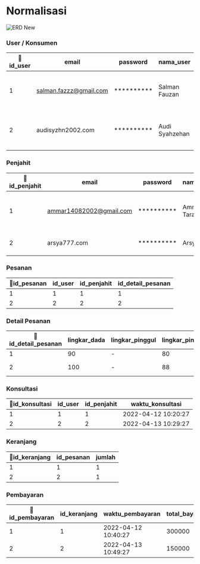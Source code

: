 
# Normalisasi
![ERD New](https://user-images.githubusercontent.com/49604034/163092780-a6cad3bb-dae4-491a-ae5c-f5223e51cd66.png)

### User / Konsumen
|🔑id_user| email | password | nama_user | no_hp | alamat |
|---|---|---|---|---|---|
| 1 | salman.fazzz@gmail.com | ********** | Salman Fauzan | 089649799600 | Komp. Permata Kopo Blok C 67 |
| 2 | audisyzhn2002.com | ********** | Audi Syahzehan | 089649799678 | Jl. Terusan Buah Batu No.146 |

### Penjahit
|🔑id_penjahit| email | password | nama_penjahit | no_hp | alamat |
|---|---|---|---|---|---|
| 1 | ammar14082002@gmail.com | ********** | Ammar Taradifa | 089649799000 | Komp. Cikoneng Prima Estate No 5 |
| 2 | arsya777.com | ********** | Arsya Alifian | 089649799777 | Jl. Raya Binong  No. 1 |

### Pesanan
|🔑id_pesanan| id_user | id_penjahit | id_detail_pesanan |
|---|---|---|---|
| 1 | 1 | 1 | 1 |
| 2 | 2 | 2 | 2 |

### Detail Pesanan
|🔑id_detail_pesanan| lingkar_dada | lingkar_pinggul | lingkar_pinggang | panjang_baju | panjang_lengan | panjang_celana | keterangan | gambar |
|---|---|---|---|---|---|---|---|---|
| 1 | 90 | - | 80 | 50 | 56 | 50 | Seifuku | /storage/emulated/0/Download/seifuku.jpg |
| 2 | 100 | - | 88 | 120 | 30 | - | Summer Dress | /storage/emulated/0/Download/summerdress.jpg |

### Konsultasi
|🔑id_konsultasi| id_user | id_penjahit | waktu_konsultasi |
|---|---|---|---|
| 1 | 1 | 1 | 2022-04-12 10:20:27 |
| 2 | 2 | 2 | 2022-04-13 10:29:27 |

### Keranjang
|🔑id_keranjang| id_pesanan | jumlah |
|---|---|---|
| 1 | 1 | 1 |
| 2 | 2 | 1 |

### Pembayaran
|🔑id_pembayaran| id_keranjang | waktu_pembayaran | total_bayar | status_bayar |
|---|---|---|---|---|
| 1 | 1 | 2022-04-12 10:40:27 | 300000 | SUKSES |
| 2 | 2 | 2022-04-13 10:49:27 | 150000 | PENDING |
